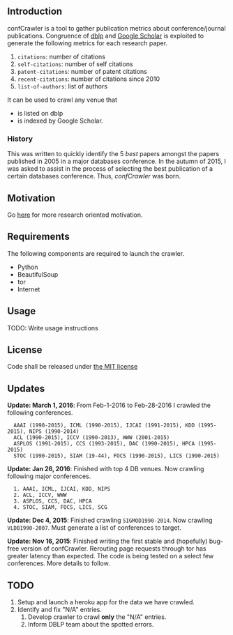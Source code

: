 ## Introduction

confCrawler is a tool to gather publication metrics about conference/journal publications. Congruence of [dblp](http://dblp.uni-trier.de/) and [Google Scholar](http://scholar.google.com) is exploited to generate the following metrics for each research paper.
  1. `citations`: number of citations
  2. `self-citations`: number of self citations
  3. `patent-citations`: number of patent citations
  4. `recent-citations`: number of citations since 2010
  5. `list-of-authors`: list of authors

It can be used to crawl any venue that
* is listed on dblp 
* is indexed by Google Scholar.


### History

This was written to quickly identify the 5 _best_ papers amongst the papers published in 2005 in a major databases conference.
In the autumn of 2015, I was asked to assist in the process of selecting the best publication of a certain databases conference.
Thus, _confCrawler_ was born.

## Motivation

Go [here](https://github.com/shashwatx/confCrawler/blob/master/motivation/MOTIVATION.md) for more research oriented motivation.


## Requirements

The following components are required to launch the crawler.
 * Python
 * BeautifulSoup
 * tor
 * Internet


## Usage

TODO: Write usage instructions

## License

Code shall be released under [the MIT license](https://github.com/shashwatx/confCrawler/blob/master/LICENSE)

## Updates

**Update: March 1, 2016**: From Feb-1-2016 to Feb-28-2016 I crawled the following conferences.
```
  AAAI (1990-2015), ICML (1990-2015), IJCAI (1991-2015), KDD (1995-2015), NIPS (1990-2014)
  ACL (1990-2015), ICCV (1990-2013), WWW (2001-2015)
  ASPLOS (1991-2015), CCS (1993-2015), DAC (1990-2015), HPCA (1995-2015)
  STOC (1990-2015), SIAM (19-44), FOCS (1990-2015), LICS (1990-2015)
```

**Update: Jan 26, 2016**: Finished with top 4 DB venues. Now crawling following major conferences.
```
  1. AAAI, ICML, IJCAI, KDD, NIPS
  2. ACL, ICCV, WWW
  3. ASPLOS, CCS, DAC, HPCA
  4. STOC, SIAM, FOCS, LICS, SCG
```

**Update: Dec 4, 2015**: Finished crawling `SIGMOD1990-2014`. Now crawling `VLDB1990-2007`. Must generate a list of conferences to target.

**Update: Nov 16, 2015**: Finished writing the first stable and (hopefully) bug-free version of confCrawler. Rerouting page requests through tor has greater latency than expected. The code is being tested on a select few conferences. More details to follow.

## TODO

  1. Setup and launch a heroku app for the data we have crawled.
  2. Identify and fix "N/A" entries.
      1. Develop crawler to crawl **only** the "N/A" entries.
      2. Inform DBLP team about the spotted errors.

